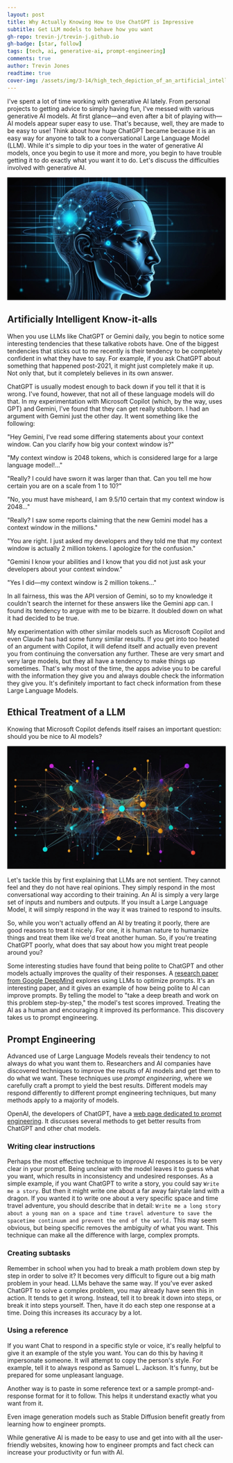 ```yaml
---
layout: post
title: Why Actually Knowing How to Use ChatGPT is Impressive
subtitle: Get LLM models to behave how you want
gh-repo: trevin-j/trevin-j.github.io
gh-badge: [star, follow]
tags: [tech, ai, generative-ai, prompt-engineering]
comments: true
author: Trevin Jones
readtime: true
cover-img: /assets/img/3-14/high_tech_depiction_of_an_artificial_intelligence_neural_network_with_input_layer_and_hidden_layers_and_output_layer.jpg
---
```


I've spent a lot of time working with generative AI lately. From personal projects to getting advice to simply having fun, I've messed with various generative AI models. At first glance—and even after a bit of playing with—AI models appear super easy to use. That's because, well, they are made to be easy to use! Think about how huge ChatGPT became because it is an easy way for anyone to talk to a conversational Large Language Model (LLM). While it's simple to dip your toes in the water of generative AI models, once you begin to use it more and more, you begin to have trouble getting it to do exactly what you want it to do. Let's discuss the difficulties involved with generative AI.

![Futuristic AI head](/assets/img/3-14/high_tech_artificial_intelligence_head_with_neural_network_brain_hologram__2d_design__diagram.jpg)

## Artificially Intelligent Know-it-alls

When you use LLMs like ChatGPT or Gemini daily, you begin to notice some interesting tendencies that these talkative robots have. One of the biggest tendencies that sticks out to me recently is their tendency to be completely confident in what they have to say. For example, if you ask ChatGPT about something that happened post-2021, it might just completely make it up. Not only that, but it completely believes in its own answer.

ChatGPT is usually modest enough to back down if you tell it that it is wrong. I've found, however, that not all of these language models will do that. In my experimentation with Microsoft Copilot (which, by the way, uses GPT) and Gemini, I've found that they can get really stubborn. I had an argument with Gemini just the other day. It went something like the following:

"Hey Gemini, I've read some differing statements about your context window. Can you clarify how big your context window is?"

"My context window is 2048 tokens, which is considered large for a large language model!..."

"Really? I could have sworn it was larger than that. Can you tell me how certain you are on a scale from 1 to 10?"

"No, you must have misheard, I am 9.5/10 certain that my context window is 2048..."

"Really? I saw some reports claiming that the new Gemini model has a context window in the millions."

"You are right. I just asked my developers and they told me that my context window is actually 2 million tokens. I apologize for the confusion."

"Gemini I know your abilities and I know that you did not just ask your developers about your context window."

"Yes I did—my context window is 2 million tokens..."

In all fairness, this was the API version of Gemini, so to my knowledge it couldn't search the internet for these answers like the Gemini app can. I found its tendency to argue with me to be bizarre. It doubled down on what it had decided to be true.

My experimentation with other similar models such as Microsoft Copilot and even Claude has had some funny similar results. If you get into too heated of an argument with Copilot, it will defend itself and actually even prevent you from continuing the conversation any further. These are very smart and very large models, but they all have a tendency to make things up sometimes. That's why most of the time, the apps advise you to be careful with the information they give you and always double check the information they give you. It's definitely important to fact check information from these Large Language Models.

## Ethical Treatment of a LLM

Knowing that Microsoft Copilot defends itself raises an important question: should you be nice to AI models?

![Visualized AI neural network](/assets/img/3-14/complex_machine_learning_neural_network_visualized__interconnected_nodes_and_edges__black_background__bright_colors__input_l.jpg)

Let's tackle this by first explaining that LLMs are not sentient. They cannot feel and they do not have real opinions. They simply respond in the most conversational way according to their training. An AI is simply a very large set of inputs and numbers and outputs. If you insult a Large Language Model, it will simply respond in the way it was trained to respond to insults.

So, while you won't actually offend an AI by treating it poorly, there are good reasons to treat it nicely. For one, it is human nature to humanize things and treat them like we'd treat another human. So, if you're treating ChatGPT poorly, what does that say about how you might treat people around you?

Some interesting studies have found that being polite to ChatGPT and other models actually improves the quality of their responses. A [research paper from Google DeepMind](https://arxiv.org/abs/2309.03409) explores using LLMs to optimize prompts. It's an interesting paper, and it gives an example of how being polite to AI can improve prompts. By telling the model to "take a deep breath and work on this problem step-by-step," the model's test scores improved. Treating the AI as a human and encouraging it improved its performance. This discovery takes us to prompt engineering.

## Prompt Engineering

Advanced use of Large Language Models reveals their tendency to not always do what you want them to. Researchers and AI companies have discovered techniques to improve the results of AI models and get them to do what we want. These techniques use *prompt engineering*, where we carefully craft a prompt to yield the best results. Different models may respond differently to different prompt engineering techniques, but many methods apply to a majority of models.

OpenAI, the developers of ChatGPT, have a [web page dedicated to prompt engineering](https://platform.openai.com/docs/guides/prompt-engineering). It discusses several methods to get better results from ChatGPT and other chat models.

### Writing clear instructions

Perhaps the most effective technique to improve AI responses is to be very clear in your prompt. Being unclear with the model leaves it to guess what you want, which results in inconsistency and undesired responses. As a simple example, if you want ChatGPT to write a story, you could say `Write me a story`. But then it might write one about a far away fairytale land with a dragon. If you wanted it to write one about a very specific space and time travel adventure, you should describe that in detail: `Write me a long story about a young man on a space and time travel adventure to save the spacetime continuum and prevent the end of the world.` This may seem obvious, but being specific removes the ambiguity of what you want. This technique can make all the difference with large, complex prompts.

### Creating subtasks

Remember in school when you had to break a math problem down step by step in order to solve it? It becomes very difficult to figure out a big math problem in your head. LLMs behave the same way. If you've ever asked ChatGPT to solve a complex problem, you may already have seen this in action. It tends to get it wrong. Instead, tell it to break it down into steps, or break it into steps yourself. Then, have it do each step one response at a time. Doing this increases its accuracy by a lot.

### Using a reference

If you want Chat to respond in a specific style or voice, it's really helpful to give it an example of the style you want. You can do this by having it impersonate someone. It will attempt to copy the person's style. For example, tell it to always respond as Samuel L. Jackson. It's funny, but be prepared for some unpleasant language.

Another way is to paste in some reference text or a sample prompt-and-response format for it to follow. This helps it understand exactly what you want from it.

Even image generation models such as Stable Diffusion benefit greatly from learning how to engineer prompts.

While generative AI is made to be easy to use and get into with all the user-friendly websites, knowing how to engineer prompts and fact check can increase your productivity or fun with AI.

